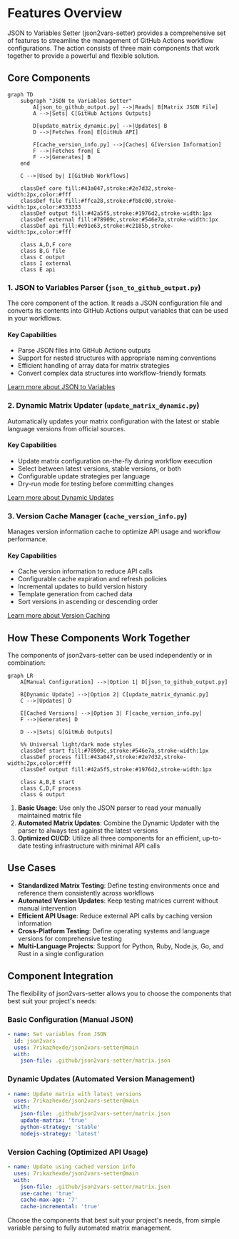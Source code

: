 # Features Overview

JSON to Variables Setter (json2vars-setter) provides a comprehensive set of features to streamline the management of GitHub Actions workflow configurations. The action consists of three main components that work together to provide a powerful and flexible solution.

## Core Components

```mermaid
graph TD
    subgraph "JSON to Variables Setter"
        A[json_to_github_output.py] -->|Reads| B[Matrix JSON File]
        A -->|Sets| C[GitHub Actions Outputs]

        D[update_matrix_dynamic.py] -->|Updates| B
        D -->|Fetches from| E[GitHub API]

        F[cache_version_info.py] -->|Caches| G[Version Information]
        F -->|Fetches from| E
        F -->|Generates| B
    end

    C -->|Used by| I[GitHub Workflows]

    classDef core fill:#43a047,stroke:#2e7d32,stroke-width:2px,color:#fff
    classDef file fill:#ffca28,stroke:#fb8c00,stroke-width:1px,color:#333333
    classDef output fill:#42a5f5,stroke:#1976d2,stroke-width:1px
    classDef external fill:#78909c,stroke:#546e7a,stroke-width:1px
    classDef api fill:#e91e63,stroke:#c2185b,stroke-width:1px,color:#fff

    class A,D,F core
    class B,G file
    class C output
    class I external
    class E api
```

### 1. JSON to Variables Parser (`json_to_github_output.py`)

The core component of the action. It reads a JSON configuration file and converts its contents into GitHub Actions output variables that can be used in your workflows.

#### Key Capabilities

- Parse JSON files into GitHub Actions outputs
- Support for nested structures with appropriate naming conventions
- Efficient handling of array data for matrix strategies
- Convert complex data structures into workflow-friendly formats

[Learn more about JSON to Variables](json-to-variables.md)

### 2. Dynamic Matrix Updater (`update_matrix_dynamic.py`)

Automatically updates your matrix configuration with the latest or stable language versions from official sources.

#### Key Capabilities

- Update matrix configuration on-the-fly during workflow execution
- Select between latest versions, stable versions, or both
- Configurable update strategies per language
- Dry-run mode for testing before committing changes

[Learn more about Dynamic Updates](dynamic-update.md)

### 3. Version Cache Manager (`cache_version_info.py`)

Manages version information cache to optimize API usage and workflow performance.

#### Key Capabilities

- Cache version information to reduce API calls
- Configurable cache expiration and refresh policies
- Incremental updates to build version history
- Template generation from cached data
- Sort versions in ascending or descending order

[Learn more about Version Caching](version-caching.md)

## How These Components Work Together

The components of json2vars-setter can be used independently or in combination:

```mermaid
graph LR
    A[Manual Configuration] -->|Option 1| D[json_to_github_output.py]

    B[Dynamic Update] -->|Option 2| C[update_matrix_dynamic.py]
    C -->|Updates| D

    E[Cached Versions] -->|Option 3| F[cache_version_info.py]
    F -->|Generates| D

    D -->|Sets| G[GitHub Outputs]

    %% Universal light/dark mode styles
    classDef start fill:#78909c,stroke:#546e7a,stroke-width:1px
    classDef process fill:#43a047,stroke:#2e7d32,stroke-width:2px,color:#fff
    classDef output fill:#42a5f5,stroke:#1976d2,stroke-width:1px

    class A,B,E start
    class C,D,F process
    class G output
```

1. **Basic Usage**: Use only the JSON parser to read your manually maintained matrix file
2. **Automated Matrix Updates**: Combine the Dynamic Updater with the parser to always test against the latest versions
3. **Optimized CI/CD**: Utilize all three components for an efficient, up-to-date testing infrastructure with minimal API calls

## Use Cases

- **Standardized Matrix Testing**: Define testing environments once and reference them consistently across workflows
- **Automated Version Updates**: Keep testing matrices current without manual intervention
- **Efficient API Usage**: Reduce external API calls by caching version information
- **Cross-Platform Testing**: Define operating systems and language versions for comprehensive testing
- **Multi-Language Projects**: Support for Python, Ruby, Node.js, Go, and Rust in a single configuration

## Component Integration

The flexibility of json2vars-setter allows you to choose the components that best suit your project's needs:

### Basic Configuration (Manual JSON)

```yaml
- name: Set variables from JSON
  id: json2vars
  uses: 7rikazhexde/json2vars-setter@main
  with:
    json-file: .github/json2vars-setter/matrix.json
```

### Dynamic Updates (Automated Version Management)

```yaml
- name: Update matrix with latest versions
  uses: 7rikazhexde/json2vars-setter@main
  with:
    json-file: .github/json2vars-setter/matrix.json
    update-matrix: 'true'
    python-strategy: 'stable'
    nodejs-strategy: 'latest'
```

### Version Caching (Optimized API Usage)

```yaml
- name: Update using cached version info
  uses: 7rikazhexde/json2vars-setter@main
  with:
    json-file: .github/json2vars-setter/matrix.json
    use-cache: 'true'
    cache-max-age: '7'
    cache-incremental: 'true'
```

Choose the components that best suit your project's needs, from simple variable parsing to fully automated matrix management.
